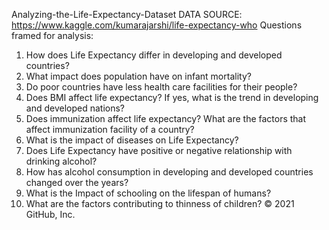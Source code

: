  Analyzing-the-Life-Expectancy-Dataset
 DATA SOURCE: https://www.kaggle.com/kumarajarshi/life-expectancy-who
 Questions framed for analysis: 
  1. How does Life Expectancy differ in developing and developed countries?
  2. What impact does population have on infant mortality?
  3. Do poor countries have less health care facilities for their people?
  4. Does BMI affect life expectancy? If yes, what is the trend in developing and developed nations?
  5. Does immunization affect life expectancy? What are the factors that affect immunization facility of a country?
  6. What is the impact of diseases on Life Expectancy?
  7. Does Life Expectancy have positive or negative relationship with drinking alcohol?
  8. How has alcohol consumption in developing and developed countries changed over the years?
  9. What is the Impact of schooling on the lifespan of humans?
 10. What are the factors contributing to thinness of children?
© 2021 GitHub, Inc.
